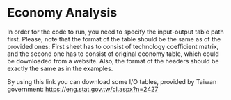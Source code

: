 # Economy Analysis
In order for the code to run, you need to specify the input-output table path first. 
Please, note that the format of the table should be the same as of the provided ones:
First sheet has to consist of technology coefficient matrix, and the second one has to consist of original economy table, which could be downloaded from a website.
Also, the format of the headers should be exactly the same as in the examples.

By using this link you can download some I/O tables, provided by Taiwan government:
https://eng.stat.gov.tw/cl.aspx?n=2427
